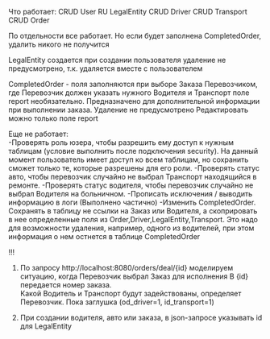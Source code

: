

Что работает:
CRUD    User
RU      LegalEntity
CRUD    Driver
CRUD    Transport
CRUD    Order

По отдельности все работает. Но если будет заполнена CompletedOrder, удалить никого не получится


LegalEntity     создается при создании пользователя
                удаление не предусмотрено, т.к. удаляется вместе с пользователем

CompletedOrder - поля заполняются при выборе Заказа Перевозчиком, где Перевозчик должен указать нужного Водителя и Транспорт
                 поле report необязательно. Предназначено для дополнительной информации при выполнении заказа.
                 Удаление не предусмотрено
                 Редактировать можно только поле report
                 


Еще не работает:    
-Проверять роль юзера, чтобы разрешить ему доступ к нужным таблицам (условие выполнить после подключения security). 
    На данный момент пользователь имеет доступ ко всем таблицам, но сохранить сможет только те, которые разрешены для его роли. 
-Проверять статус авто, чтобы перевозчик случайно не выбрал Транспорт находящийся в ремонте.
-Проверять статус водителя, чтобы перевозчик случайно не выбрал Водителя на больничном.
-Прописать исключения / выводить информацию в логи (Выполнено частично)
-Изменить CompletedOrder. Сохранять в таблицу не ссылки на Заказ или Водителя, а скоприровать в нее определенные поля из Order,Driver,LegalEntity,Transport. 
    Это надо для возможности удаления, например, одного из водителей, при этом информация о нем остнется в таблице CompletedOrder



!!!
1. По запросу http://localhost:8080/orders/deal/{id}
    моделируем ситуацию, когда Перевозчик выбрал Заказ для исполнения
    В {id} передается номер заказа.  
    Какой Водитель и Транспорт будут задействованы, определяет Перевозчик. Пока заглушка (od_driver=1, id_transport=1)

2. При создании водителя, авто или заказа, в json-запросе указывать id для LegalEntity